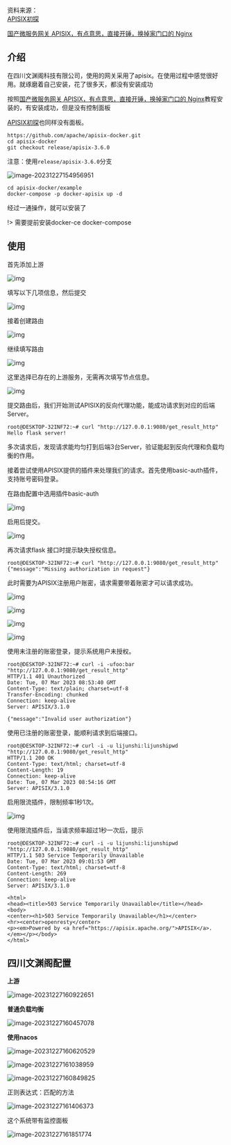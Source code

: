 资料来源：<br/>
[APISIX初探](https://zhuanlan.zhihu.com/p/612140246)<br/>

[国产微服务网关 APISIX，有点意思，直接开锤，换掉家门口的 Nginx](https://zhuanlan.zhihu.com/p/139877922)



## 介绍

在四川文渊阁科技有限公司，使用的网关采用了apisix。在使用过程中感觉很好用。就琢磨着自己安装，花了很多天，都没有安装成功

按照[国产微服务网关 APISIX，有点意思，直接开锤，换掉家门口的 Nginx](https://zhuanlan.zhihu.com/p/139877922)教程安装的，有安装成功，但是没有控制面板

[APISIX初探](https://zhuanlan.zhihu.com/p/612140246)也同样没有面板。

```shell
https://github.com/apache/apisix-docker.git
cd apisix-docker
git checkout release/apisix-3.6.0
```

注意：使用`release/apisix-3.6.0`分支

![image-20231227154956951](img/image-20231227154956951.png)

```shell
cd apisix-docker/example
docker-compose -p docker-apisix up -d  
```

经过一通操作，就可以安装了

!> 需要提前安装docker-ce docker-compose



## 使用

首先添加上游

![img](img/v2-2193c67673eccf35bf15189d5e8795af_720w.webp)



填写以下几项信息，然后提交

![img](img/v2-dafeb015971963180f64847933998f0d_720w.webp)





接着创建路由

![img](img/v2-9560d847bd0116213c70b8333918bfd3_720w.webp)





继续填写路由

![img](img/v2-565daac7b8e03b3f79d04716a3f093e6_720w.webp)



这里选择已存在的上游服务，无需再次填写节点信息。

![img](img/v2-05a71c8ddf56c21dc8dc11ac4bf3c257_720w.webp)





提交路由后，我们开始测试APISIX的反向代理功能，能成功请求到对应的后端Server。

```text
root@DESKTOP-32INF72:~# curl "http://127.0.0.1:9080/get_result_http"
Hello flask server!
```



多次请求后，发现请求能均匀打到后端3台Server，验证能起到反向代理和负载均衡的作用。



接着尝试使用APISIX提供的插件来处理我们的请求。首先使用basic-auth插件，支持账号密码登录。



在路由配置中选用插件basic-auth

![img](img/v2-6f138be66ee93c780df7ea1f43f6fd09_720w.webp)





启用后提交。

![img](img/v2-8b37acf5153d3192c429e2ceb41a6ef2_720w.webp)





再次请求flask 接口时提示缺失授权信息。

```text
root@DESKTOP-32INF72:~# curl "http://127.0.0.1:9080/get_result_http"
{"message":"Missing authorization in request"}
```

此时需要为APISIX注册用户账密，请求需要带着账密才可以请求成功。

![img](img/v2-393cc56a6e032f9e63536cc759ed3788_720w.webp)



![img](img/v2-389aa7203052b816f57ab899b8e0f038_720w.webp)



![img](https://pic4.zhimg.com/80/v2-272a64098a53f5ff37372298ca29aabb_720w.webp)

![img](https://pic1.zhimg.com/80/v2-535ea3655a2ce5f35d2712bf34212c60_720w.webp)

使用未注册的账密登录，提示系统用户未授权。

```text
root@DESKTOP-32INF72:~# curl -i -ufoo:bar  "http://127.0.0.1:9080/get_result_http"
HTTP/1.1 401 Unauthorized
Date: Tue, 07 Mar 2023 08:53:40 GMT
Content-Type: text/plain; charset=utf-8
Transfer-Encoding: chunked
Connection: keep-alive
Server: APISIX/3.1.0

{"message":"Invalid user authorization"}
```

使用已注册的账密登录，能顺利请求到后端接口。

```text
root@DESKTOP-32INF72:~# curl -i -u lijunshi:lijunshipwd  "http://127.0.0.1:9080/get_result_http"
HTTP/1.1 200 OK
Content-Type: text/html; charset=utf-8
Content-Length: 19
Connection: keep-alive
Date: Tue, 07 Mar 2023 08:54:16 GMT
Server: APISIX/3.1.0
```



启用限流插件，限制频率1秒1次。



![img](https://pic1.zhimg.com/80/v2-1e0c2fe23c412adcffa961adb9faca58_720w.webp)



使用限流插件后，当请求频率超过1秒一次后，提示

```text
root@DESKTOP-32INF72:~# curl -i -u lijunshi:lijunshipwd  "http://127.0.0.1:9080/get_result_http"
HTTP/1.1 503 Service Temporarily Unavailable
Date: Tue, 07 Mar 2023 09:01:53 GMT
Content-Type: text/html; charset=utf-8
Content-Length: 269
Connection: keep-alive
Server: APISIX/3.1.0

<html>
<head><title>503 Service Temporarily Unavailable</title></head>
<body>
<center><h1>503 Service Temporarily Unavailable</h1></center>
<hr><center>openresty</center>
<p><em>Powered by <a href="https://apisix.apache.org/">APISIX</a>.</em></p></body>
</html>
```



## 四川文渊阁配置

**上游**

![image-20231227160922651](img/image-20231227160922651.png)

**普通负载均衡**

![image-20231227160457078](img/image-20231227160457078.png)

**使用nacos**

![image-20231227160620529](img/image-20231227160620529.png)





![image-20231227161038959](img/image-20231227161038959.png)



![image-20231227160849825](img/image-20231227160849825.png)

正则表达式：匹配的方法

![image-20231227161406373](img/image-20231227161406373.png)

这个系统带有监控面板

![image-20231227161851774](img/image-20231227161851774.png)